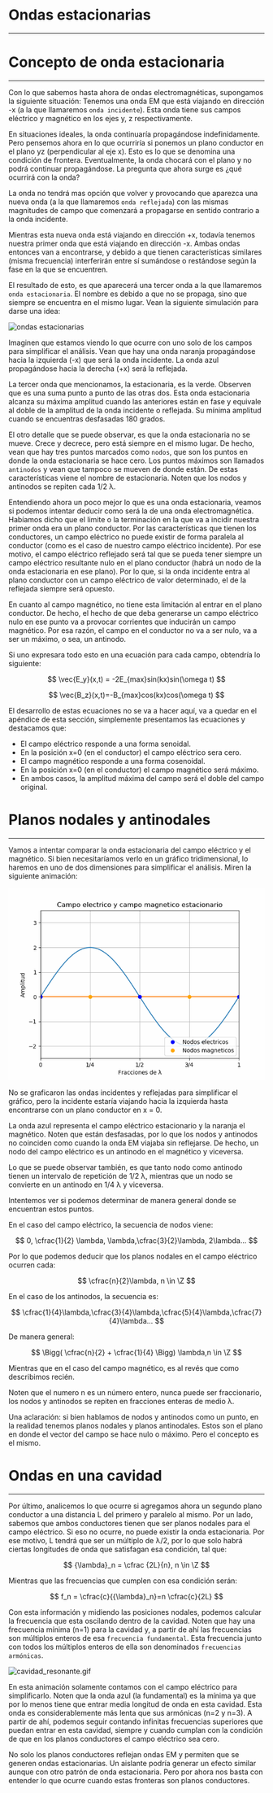 # Ondas estacionarias
---
# Concepto de onda estacionaria
---
Con lo que sabemos hasta ahora de ondas electromagnéticas, supongamos la siguiente situación: Tenemos una onda EM que está viajando en dirección -x (a la que llamaremos `onda incidente`). Esta onda tiene sus campos eléctrico y magnético en los ejes y, z respectivamente.

En situaciones ideales, la onda continuaría propagándose indefinidamente. Pero pensemos ahora en lo que ocurriría si ponemos un plano conductor en el plano yz (perpendicular al eje x). Esto es lo que se denomina una condición de frontera. Eventualmente, la onda chocará con el plano y no podrá continuar propagándose. La pregunta que ahora surge es ¿qué ocurrirá con la onda? 

La onda no tendrá mas opción que volver y provocando que aparezca una nueva onda (a la que llamaremos `onda reflejada`) con las mismas magnitudes de campo que comenzará a propagarse en sentido contrario a la onda incidente.

Mientras esta nueva onda está viajando en dirección +x, todavía tenemos nuestra primer onda que está viajando en dirección -x.  Ambas ondas entonces van a encontrarse, y debido a que tienen características similares (misma frecuencia) interferirán entre sí sumándose o restándose según la fase en la que se encuentren.

El resultado de esto, es que aparecerá una tercer onda a la que llamaremos `onda estacionaria`. El nombre es debido a que no se propaga, sino que siempre se encuentra en el mismo lugar. Vean la siguiente simulación para darse una idea:

![ondas estacionarias](2d_stationary_wave.gif)

Imaginen que estamos viendo lo que ocurre con uno solo de los campos para simplificar el análisis. Vean que hay una onda naranja propagándose hacia la izquierda (-x) que será la onda incidente. La onda azul propagándose hacia la derecha (+x) será la reflejada. 

La tercer onda que mencionamos, la estacionaria, es la verde. Observen que es una suma punto a punto de las otras dos. Esta onda estacionaria alcanza su máxima amplitud cuando las anteriores están en fase y equivale al doble de la amplitud de la onda incidente o reflejada. Su mínima amplitud cuando se encuentras desfasadas 180 grados.

El otro detalle que se puede observar, es que la onda estacionaria no se mueve. Crece y decrece, pero está siempre en el mismo lugar. De hecho, vean que hay tres puntos marcados como `nodos`, que son los puntos en donde la onda estacionaria se hace cero. Los puntos máximos son llamados `antinodos` y vean que tampoco se mueven de donde están. De estas características viene el nombre de estacionaria. Noten que los nodos y antinodos se repiten cada 1/2 λ.

Entendiendo ahora un poco mejor lo que es una onda estacionaria, veamos si podemos intentar deducir como será la de una onda electromagnética. Habíamos dicho que el limite o la terminación en la que va a incidir nuestra primer onda era un plano conductor. Por las características que tienen los conductores, un campo eléctrico no puede existir de forma paralela al conductor (como es el caso de nuestro campo eléctrico incidente). Por ese motivo, el campo eléctrico reflejado será tal que se pueda tener siempre un campo eléctrico resultante nulo en el plano conductor (habrá un nodo de la onda estacionaria en ese plano). Por lo que, si la onda incidente entra al plano conductor con un campo eléctrico de valor determinado, el de la reflejada siempre será opuesto.

En cuanto al campo magnético, no tiene esta limitación al entrar en el plano conductor. De hecho, el hecho de que deba generarse un campo eléctrico nulo en ese punto va a provocar corrientes que inducirán un campo magnético. Por esa razón, el campo en el conductor no va a ser nulo, va a ser un máximo, o sea, un antinodo.

Si uno expresara todo esto en una ecuación para cada campo, obtendría lo siguiente:

$$
\vec{E_y}(x,t) = -2E_{max}sin(kx)sin(\omega t)
$$

$$
\vec{B_z}(x,t)=-B_{max}cos(kx)cos(\omega t)
$$

El desarrollo de estas ecuaciones no se va a hacer aquí, va a quedar en el apéndice de esta sección, simplemente presentamos las ecuaciones y destacamos que:

- El campo eléctrico responde a una forma senoidal.
- En la posición x=0 (en el conductor) el campo eléctrico sera cero.
- El campo magnético responde a una forma cosenoidal.
- En la posición x=0 (en el conductor) el campo magnético será máximo.
- En ambos casos, la amplitud máxima del campo será el doble del campo original.

# Planos nodales y antinodales
---
Vamos a intentar comparar la onda estacionaria del campo eléctrico y el magnético. Si bien necesitaríamos verlo en un gráfico tridimensional, lo haremos en uno de dos dimensiones para simplificar el análisis. Miren la siguiente animación:

![2d_stationary_wave_v3.gif](2d_stationary_wave_v3.gif)

No se graficaron las ondas incidentes y reflejadas para simplificar el gráfico, pero la incidente estaría viajando hacia la izquierda hasta encontrarse con un plano conductor en x = 0.

La onda azul representa el campo eléctrico estacionario y la naranja el magnético. Noten que están desfasadas, por lo que los nodos y antinodos no coinciden como cuando la onda EM viajaba sin reflejarse. De hecho, un nodo del campo eléctrico es un antinodo en el magnético y viceversa.

Lo que se puede observar también, es que tanto nodo como antinodo tienen un intervalo de repetición de 1/2 λ, mientras que un nodo se convierte en un antinodo en 1/4 λ y viceversa.

Intentemos ver si podemos determinar de manera general donde se encuentran estos puntos.

En el caso del campo eléctrico, la secuencia de nodos viene:

$$
0, \cfrac{1}{2} \lambda, \lambda,\cfrac{3}{2}\lambda, 2\lambda...
$$

Por lo que podemos deducir que los planos nodales en el campo eléctrico ocurren cada:

$$
\cfrac{n}{2}\lambda, n \in \Z
$$

En el caso de los antinodos, la secuencia es:

$$
\cfrac{1}{4}\lambda,\cfrac{3}{4}\lambda,\cfrac{5}{4}\lambda,\cfrac{7}{4}\lambda...
$$

De manera general:

$$
\Bigg( \cfrac{n}{2} + \cfrac{1}{4} \Bigg) \lambda,n \in \Z
$$

Mientras que en el caso del campo magnético, es al revés que como describimos recién.

Noten que el numero n es un número entero, nunca puede ser fraccionario, los nodos y antinodos se repiten en fracciones enteras de medio λ.

Una aclaración: si bien hablamos de nodos y antinodos como un punto, en la realidad tenemos planos nodales y planos antinodales. Estos son el plano en donde el vector del campo se hace nulo o máximo. Pero el concepto es el mismo.

# Ondas en una cavidad
---
Por último, analicemos lo que ocurre si agregamos ahora un segundo plano conductor a una distancia L del primero y paralelo al mismo. Por un lado, sabemos que ambos conductores tienen que ser planos nodales para el campo eléctrico. Si eso no ocurre, no puede existir la onda estacionaria. Por ese motivo, L tendrá que ser un múltiplo de λ/2, por lo que solo habrá ciertas longitudes de onda que satisfagan esa condición, tal que:

$$
{\lambda}_n = \cfrac {2L}{n}, n \in \Z
$$

Mientras que las frecuencias que cumplen con esa condición serán:

$$
f_n = \cfrac{c}{{\lambda}_n}=n \cfrac{c}{2L}
$$

Con esta información y midiendo las posiciones nodales, podemos calcular la frecuencia que esta oscilando dentro de la cavidad. Noten que hay una frecuencia mínima (n=1) para la cavidad y, a partir de ahí las frecuencias son múltiplos enteros de esa `frecuencia fundamental`. Esta frecuencia junto con todos los múltiplos enteros de ella son denominados `frecuencias armónicas`. 

![cavidad_resonante.gif](cavidad_resonante.gif)

En esta animación solamente contamos con el campo eléctrico para simplificarlo. Noten que la onda azul (la fundamental) es la mínima ya que por lo menos tiene que entrar media longitud de onda en esta cavidad. Esta onda es considerablemente más lenta que sus armónicas (n=2 y n=3). A partir de ahí, podemos seguir contando infinitas frecuencias superiores que puedan entrar en esta cavidad, siempre y cuando cumplan con la condición de que en los planos conductores el campo eléctrico sea cero.

No solo los planos conductores reflejan ondas EM y permiten que se generen ondas estacionarias. Un aislante podría generar un efecto similar aunque con otro patrón de onda estacionaria. Pero por ahora nos basta con entender lo que ocurre cuando estas fronteras son planos conductores.
